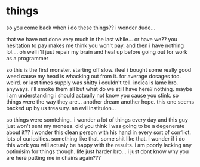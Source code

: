 # things

so you come back when i do these things?? i wonder dude...

that we have not done very much in the last while... or have we?? you hesitation to pay makes me think you won't pay.  and then i have nothing lol....  oh well i'll just repair my brain and heal up before going out for work as a programmer

so this is the first monster.  starting off slow. ifeel i bought some really good weed cause my head is whacking out from it.  for average dosages too.  weird.  or last times supply was shitty i couldn't tell.  indica is lame bro.  anyways.  i'll smoke them all but what do we still have here? nothing.  maybe i am understanding i should actually not know you cause you stink.  so things were the way they are...  another dream another hope.  this one seems backed up by us treasury.  an evil instituion...

so things were somtehing.. i wonder a lot of things every day and this guy just won't sent my monees. did you think i was going to be a degenerate about it??  i wonder this clean person with his hand in every sort of conflict.  lots of curiosities.  something like that.  some shit like that.  i wonder if i do this work you will actualy be happy with the results.  i am poorly lacking any optimisim for things though.  life just harder bro...  i just dont know why you are here putting me in chains again???

